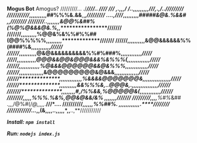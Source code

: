**Mogus Bot**
Amogus?
/////////... ./******************************************************////.. ////
/// ,.,,,/ /***..***************,,,,,,,,,*///*,.,*******************/../////////
///////////*****************,,,,,,,,,,##%%%&.&&**,,**************,*****/////////
....,////*****************,,,,,,,,,*#####&@&.%&&#  ,,*******************////////
////////*..*************,,,,,,,&@@%&##%(%@%@&&&@&*.%,,*******************///////
///////**************,,,,,,,,,%@@&%&%%#%%##(@@%%%%%,,,,,,,,,*************///////
//////**************,,,,,,,,,,&@@&&&**&&&%%(####%&,,,,,,,,,,,*************//////
//////*************,,,,,,,,,,@&@&&&&&&&&&&%%#%###%,,,,,,,,,,,,*************/////
////*/************,,,,,,,,,,,*@@@&&@@&@@@&&&%&%%%(,,,,,,,,,,,,,************/////
//////*************,,,,,,,,,,,,%@&&&@@@@@@&&@&%%%,,,,,,,,,,,,*,************/////
//////*************,,,,,,,,,,,,,,&@@@@@@@@@&@&&&,,,,,,,,,,,,,,*************/////
//////**************,,,,,,,,,,,,,%&&&&@@@@@@@&,,,,,,,,,,,,,,,,*************/////
//////**************,,,,,,,,,,&&%%%&,..*@@@&,.,,,,,,,,,,,,,,,*************//////
///////**************,,,,,,,,#,*/%%&&,%@@@@@&(*,,,,,,,,,,,,***************//////
////////**************,*,,,,*%%*%.%&%,@@&@&&/&%    ,,,,,,,***************///////
/////////***************,*,,,**%#%*&## .,,,/@%#(/*@,,,,,*.**************///*....
//////////*****************,,,,,,*%%##%.  ,,,,,,,,,,,,*******.**********////////
////////////...*****************,,(&,,,,..,,,,,*,,**************..,**///////////


***Install: `npm install`***

***Run: `nodejs index.js`***

